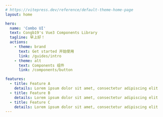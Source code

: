 ```yaml
---
# https://vitepress.dev/reference/default-theme-home-page
layout: home

hero:
  name: 'Combo UI'
  text: Congb19's Vue3 Components Library
  tagline: 早上好！
  actions:
    - theme: brand
      text: Get started 开始使用
      link: /guides/intro
    - theme: alt
      text: Components 组件
      link: /components/button

features:
  - title: Feature A
    details: Lorem ipsum dolor sit amet, consectetur adipiscing elit
  - title: Feature B
    details: Lorem ipsum dolor sit amet, consectetur adipiscing elit
  - title: Feature C
    details: Lorem ipsum dolor sit amet, consectetur adipiscing elit
---
```

